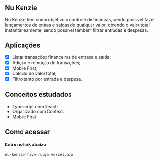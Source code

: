 ## Nu Kenzie

Nu Kenzie tem como objetivo o controle de finanças, sendo possível fazer lançamentos de entras e saídas de qualquer valor, obtendo o valor total instantaneamente, sendo possível também filtrar entradas e despesas.

## Aplicações
- [X] Listar transações financeiras de entrada e saída;
- [X] Adição e remoção de transações;
- [X] Mobile First;
- [X] Calculo do valor total;
- [X] Filtro tanto por entrada e despesa.

## Conceitos estudados

- Typescript com React;
- Organizado com Context.
- Mobile First

## Como acessar

#### Entre no link abaixo

```
nu-kenzie-five-rouge.vercel.app
```
